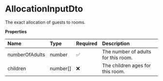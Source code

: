 # AllocationInputDto

The exact allocation of guests to rooms.

**Properties**

| Name           | Type     | Required | Description                         |
| :------------- | :------- | :------- | :---------------------------------- |
| numberOfAdults | number   | ✅       | The number of adults for this room. |
| children       | number[] | ❌       | The children ages for this room.    |

<!-- This file was generated by liblab | https://liblab.com/ -->
